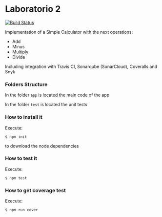 # Laboratorio 2

[![Build Status](https://app.travis-ci.com/diegopovalz/lab22022.svg?branch=main)](https://app.travis-ci.com/diegopovalz/lab22022)

Implementation of a Simple Calculator with the next operations:

- Add
- Minus
- Multiply
- Divide

Including integration with Travis CI, Sonarqube (SonarCloud), Coveralls and Snyk

### Folders Structure

In the folder `app` is located the main code of the app

In the folder `test` is located the unit tests

### How to install it

Execute:

```shell
$ npm init
```

to download the node dependencies

### How to test it

Execute:

```shell
$ npm test
```

### How to get coverage test

Execute:

```shell
$ npm run cover
```
